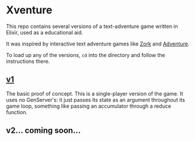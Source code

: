 # Xventure

This repo contains several versions of a text-adventure game written in Elixir, used as a educational aid.

It was inspired by interactive text adventure games like [Zork](https://en.wikipedia.org/wiki/Zork) and [Adventure](http://rickadams.org/adventure/).

To load up any of the versions, `cd` into the directory and follow the instructions there.

## [v1](v1/README.md)

The basic proof of concept. This is a single-player version of the game. It uses no GenServer's: it just passes its state as an argument throughout its game loop, something like passing an accumulator through a reduce function.

## v2... coming soon...
